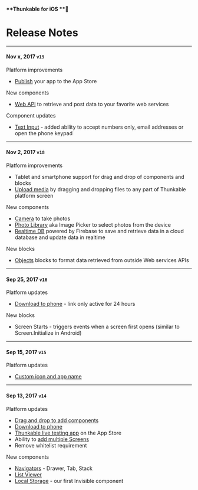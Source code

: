 #### **Thunkable for iOS **

# Release Notes

---

#### Nov x, 2017 `v19`

Platform improvements

* [Publish](/ios/publish.md) your app to the App Store

New components

* [Web API](/ios/components/storage/web-api.md) to retrieve and post data to your favorite web services

Component updates

* [Text Input](/ios/components/user-interface/text-input.md) - added ability to accept numbers only, email addresses or open the phone keypad

---

#### Nov 2, 2017 `v18`

Platform improvements

* Tablet and smartphone support for drag and drop of components and blocks
* [Upload media](/ios/components/app-settings/upload-media.md) by dragging and dropping files to any part of Thunkable platform screen

New components

* [Camera](/ios/components/media/camera.md) to take photos
* [Photo Library](/ios/components/media/photo-library.md) aka Image Picker to select photos from the device
* [Realtime DB](/ios/components/storage/realtime-db.md) powered by Firebase to save and retrieve data in a cloud database and update data in realtime 

New blocks

* [Objects](/ios/blocks/objects.md) blocks to format data retrieved from outside Web services APIs

---

#### Sep 25, 2017 `v16`

Platform updates

* [Download to phone](https://docs.thunkable.com/ios/download.html#step-4-download) - link only active for 24 hours

New blocks

* Screen Starts - triggers events when a screen first opens \(similar to Screen.Initialize in Android\)

---

#### Sep 15, 2017 `v15`

Platform updates

* [Custom icon and app name](/ios/components/app-settings/custom-icon-+-app-name.md)

---

#### Sep 13, 2017 `v14`

Platform updates

* [Drag and drop to add components](https://docs.thunkable.com/ios/create.html#step-5：-add-app-components)
* [Download to phone](//ios/download.md#step-4-download)
* [Thunkable live testing app](http://appstore.com/thunkablelive) on the App Store
* Ability to [add multiple Screens](https://docs.thunkable.com/ios/components/user-interface/screen.html#add-multiple-screens-under-a-navigator)
* Remove whitelist requirement

New components

* [Navigators](/ios/components/navigators/README.md) - Drawer, Tab, Stack
* [List Viewer](/ios/components/user-interface/list-view.md)
* [Local Storage](/ios/components/storage/local-storage.md) - our first Invisible component




